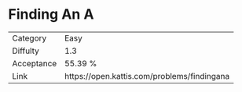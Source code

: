 # Finding An A

<table>
    <tr>
        <td>Category</td>
        <td>Easy</td>
    </tr>
    <tr>
        <td>Diffulty</td>
        <td>1.3</td>
    </tr>
    <tr>
        <td>Acceptance</td>
        <td>55.39 %</td>
    </tr>
    <tr>
        <td>Link</td>
        <td>https://open.kattis.com/problems/findingana</td>
    </tr>
</table>